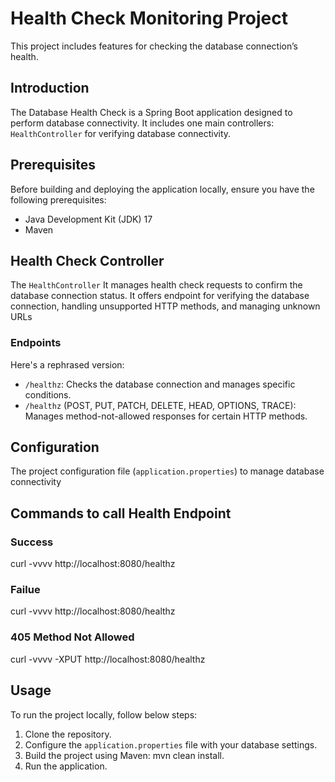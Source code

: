 # Health Check Monitoring Project

This project includes features for checking the database connection’s health.

## Introduction

The Database Health Check is a Spring Boot application designed to perform database connectivity. It includes one main controllers: `HealthController` for verifying database connectivity.

## Prerequisites

Before building and deploying the application locally, ensure you have the following prerequisites:

- Java Development Kit (JDK) 17
- Maven

## Health Check Controller

The `HealthController` It manages health check requests to confirm the database connection status. It offers endpoint for verifying the database connection, handling unsupported HTTP methods, and managing unknown URLs


### Endpoints

Here's a rephrased version:

- `/healthz`: Checks the database connection and manages specific conditions.
- `/healthz` (POST, PUT, PATCH, DELETE, HEAD, OPTIONS, TRACE): Manages method-not-allowed responses for certain HTTP methods.

## Configuration

The project configuration file (`application.properties`) to manage database connectivity

## Commands to call Health Endpoint
### Success
curl -vvvv http://localhost:8080/healthz

### Failue
curl -vvvv http://localhost:8080/healthz

### 405 Method Not Allowed
curl -vvvv -XPUT http://localhost:8080/healthz

## Usage

To run the project locally, follow below steps:

1. Clone the repository.
2. Configure the `application.properties` file with your database settings.
3. Build the project using Maven: mvn clean install.
4. Run the application.


